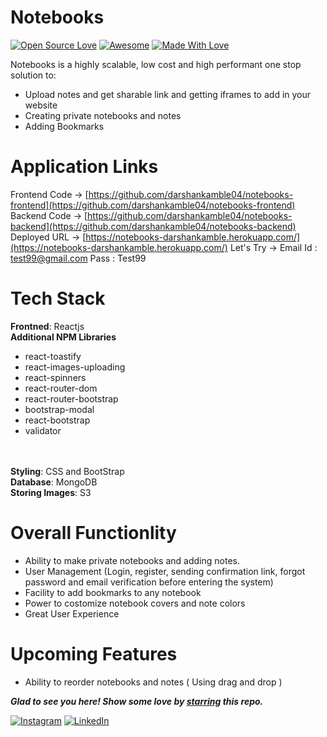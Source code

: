 # Notebooks
[![Open Source Love](https://badges.frapsoft.com/os/v2/open-source.svg?v=103)](https://github.com/darshankamble04)
[![Awesome](https://cdn.rawgit.com/sindresorhus/awesome/d7305f38d29fed78fa85652e3a63e154dd8e8829/media/badge.svg)](https://github.com/darshankamble04) [![Made With Love](https://img.shields.io/badge/Made%20With-Love-orange.svg)](https://github.com/darshankamble04)

Notebooks is a highly scalable, low cost and high performant one stop solution to:
- Upload notes and get sharable link and getting iframes to add in your website
- Creating private notebooks and notes
- Adding Bookmarks  

# Application Links

Frontend Code -> [https://github.com/darshankamble04/notebooks-frontend](https://github.com/darshankamble04/notebooks-frontend)
<br>
Backend Code -> [https://github.com/darshankamble04/notebooks-backend](https://github.com/darshankamble04/notebooks-backend)
<br>
Deployed URL -> [https://notebooks-darshankamble.herokuapp.com/](https://notebooks-darshankamble.herokuapp.com/)
Let's Try ->
            Email Id : test99@gmail.com
            Pass : Test99
<br>


# Tech Stack

<b>Frontned</b>: Reactjs
<br>
<b>Additional NPM Libraries</b>
  - react-toastify
  - react-images-uploading
  - react-spinners
  - react-router-dom
  - react-router-bootstrap
  - bootstrap-modal
  - react-bootstrap
  - validator
<br>
<br>
<b>Styling</b>: CSS and BootStrap
<br>
<b>Database</b>: MongoDB
<br>
<b>Storing Images</b>: S3
<br>

# Overall Functionlity
- Ability to make private notebooks and adding notes. 
- User Management (Login, register, sending confirmation link, forgot password and email verification before entering the system) 
- Facility to add bookmarks to any notebook
- Power to costomize notebook covers and note colors
- Great User Experience

# Upcoming Features
- Ability to reorder notebooks and notes ( Using drag and drop )


***Glad to see you here! Show some love by [starring](https://github.com/darshankamble04/notebooks-frontend) this repo.***

[![Instagram](https://img.shields.io/static/v1.svg?label=follow&message=@darshan_.42&color=grey&logo=instagram&style=flat&logoColor=white&colorA=blue)](https://www.instagram.com/darshan_.42/)  [![LinkedIn](https://img.shields.io/static/v1.svg?label=connect&message=@darshankamble&color=grey&logo=linkedin&style=flat&logoColor=white&colorA=blue)](https://www.linkedin.com/in/darshankamble/)

